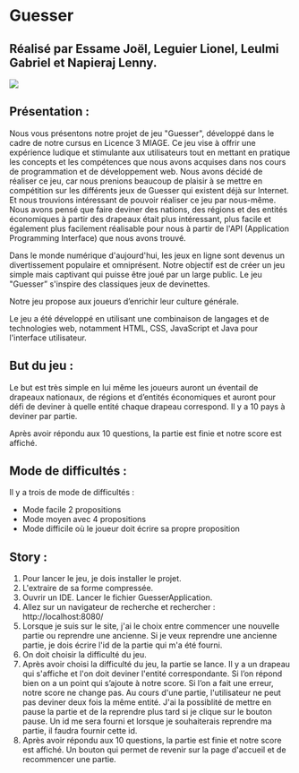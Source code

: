 # Guesser
## Réalisé par Essame Joël, Leguier Lionel, Leulmi Gabriel et Napieraj Lenny.

![](https://encrypted-tbn0.gstatic.com/images?q=tbn:ANd9GcQtkRKBDZ_BsSpschjp8hOVw4gYjKJAzDCzvQ&usqp=CAU)

## Présentation : 
Nous vous présentons notre projet de jeu "Guesser", développé dans le cadre de notre cursus en Licence 3 MIAGE. Ce jeu vise à offrir une expérience ludique et stimulante aux utilisateurs tout en mettant en pratique les concepts et les compétences que nous avons acquises dans nos cours de programmation et de développement web. Nous avons décidé de réaliser ce jeu, car nous prenions beaucoup de plaisir à se mettre en compétition sur les différents jeux de Guesser qui existent déjà sur Internet. Et nous trouvions intéressant de pouvoir réaliser ce jeu par nous-même. Nous avons pensé que faire deviner des nations, des régions et des entités économiques à partir des drapeaux était plus intéressant, plus facile et également plus facilement réalisable pour nous à partir de l'API (Application Programming Interface) que nous avons trouvé.

Dans le monde numérique d'aujourd'hui, les jeux en ligne sont devenus un divertissement populaire et omniprésent. Notre objectif est de créer un jeu simple mais captivant qui puisse être joué par un large public. Le jeu "Guesser” s'inspire des classiques jeux de devinettes.

Notre jeu propose aux joueurs d’enrichir leur culture générale. 

Le jeu a été développé en utilisant une combinaison de langages et de technologies web, notamment HTML, CSS, JavaScript et Java pour l'interface utilisateur.

## But du jeu : 
Le but est très simple en lui même les joueurs auront un éventail de drapeaux nationaux, de régions et d’entités économiques et auront pour défi de deviner à quelle entité chaque drapeau correspond. 
Il y a 10 pays à deviner par partie.

Après avoir répondu aux 10 questions, la partie est finie et notre score est affiché.

## Mode de difficultés :
Il y a trois de mode de difficultés : 

- Mode facile 2 propositions 
- Mode moyen avec 4 propositions 
- Mode difficile où le joueur doit écrire sa propre proposition 

## Story : 

1. Pour lancer le jeu, je dois installer le projet.
2. L'extraire de sa forme compressée.
3. Ouvrir un IDE. Lancer le fichier GuesserApplication.
4. Allez sur un navigateur de recherche et rechercher : http://localhost:8080/
5. Lorsque je suis sur le site, j'ai le choix entre commencer une nouvelle partie ou reprendre une ancienne. Si je veux reprendre une ancienne partie, je dois écrire l'id de la partie qui m'a été fourni.
6. On doit choisir la difficulté du jeu.
7. Après avoir choisi la difficulté du jeu, la partie se lance. Il y a un drapeau qui s'affiche et l'on doit deviner l'entité correspondante. Si l’on répond bien on a un point qui s’ajoute à notre score. Si l’on a fait une erreur, notre score ne change pas. Au cours d'une partie, l'utilisateur ne peut pas deviner deux fois la même entité. J'ai la possiblité de mettre en pause la partie et de la reprendre plus tard si je clique sur le bouton pause. Un id me sera fourni et lorsque je souhaiterais reprendre ma partie, il faudra fournir cette id.
8. Après avoir répondu aux 10 questions, la partie est finie et notre score est affiché. Un bouton qui permet de revenir sur la page d'accueil et de recommencer une partie.


